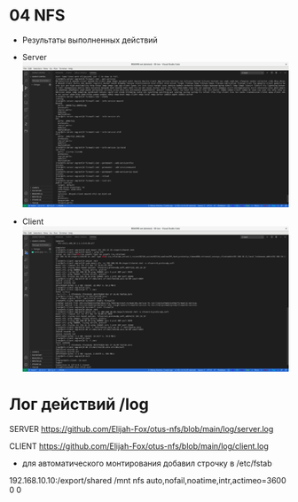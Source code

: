 # 04 NFS

* Результаты выполненных действий 

* Server
![результат server](https://github.com/Elijah-Fox/otus-nfs/blob/main/images/server.png)


* Client
![результат server](https://github.com/Elijah-Fox/otus-nfs/blob/main/images/client.png)


# Лог действий /log

SERVER
https://github.com/Elijah-Fox/otus-nfs/blob/main/log/server.log

CLIENT
https://github.com/Elijah-Fox/otus-nfs/blob/main/log/client.log

* для автоматического монтирования добавил строчку в /etc/fstab

192.168.10.10:/export/shared /mnt nfs auto,nofail,noatime,intr,actimeo=3600 0 0
